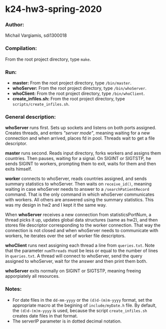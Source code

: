 # k24-hw3-spring-2020

### Author: 
  Michail Vargiamis, sdi1300018

### Compilation: 
  From the root project directory, type `make`.
  
### Run:
  - **master:** From the root project directory, type `/bin/master`.
  - **whoServer:** From the root project directory, type `/bin/whoServer`.
  - **whoClient:** From the root project directory, type `/bin/whoClient`.
  - **create_infiles.sh:** From the root project directory, type `scripts/create_infiles.sh`.
  
### General description:

  **whoServer** runs first. Sets up sockets and listens on both ports assigned. Creates threads, and enters _"server mode"_, meaning waiting for a new connection and when arrived, places fd in pool. Threads wait to get a file descriptor. 
  
  **master** runs second. Reads input directory, forks workers and assigns them countries. Then pauses, waiting for a signal. On SIGINT or SIGTSTP, he sends SIGINT to workers, prompting them to exit, waits for them and then exits himself. 
  
  **worker** connects to whoServer, reads countries assigned, and sends summary statistics to whoServer. Then waits on `receive_id()`, meaning waiting in case whoServer needs to answer to a `/searchPatientRecord` command. That is the only command in which whoServer communicates with workers. All others are answered using the summary statistics. This was my design in hw2 and I kept it the same way.
  
  When **whoServer** receives a new connection from statisticsPortNum, a thread picks it up, updates global data structures (same as hw2), and then stores file descriptor corresponding to the worker connection. That way the connection is not closed and when whoServer needs to communicate with workers, he iterates over the set of worker file descriptors.
  
  **whoClient** runs next assigning each thread a line from `queries.txt`. Note that the parameter `numThreads` must be less or equal to the number of lines in `queries.txt`. A thread will connect to whoServer, send the query assigned to whoServer, wait for the answer and then print them both.
  
  **whoServer** exits normally on SIGINT or SIGTSTP, meaning freeing apporpiately all resources.

### Notes:
  - For date files in the `dd-mm-yyyy` or the `(d)d-(m)m-yyyy` format, set the appropriate macro at the begining of `include/myDate.h` file. By default, the `(d)d-(m)m-yyyy` is used, because the script `create_infiles.sh` creates date files in that format. 
  - The serverIP parameter is in dotted decimal notation.
